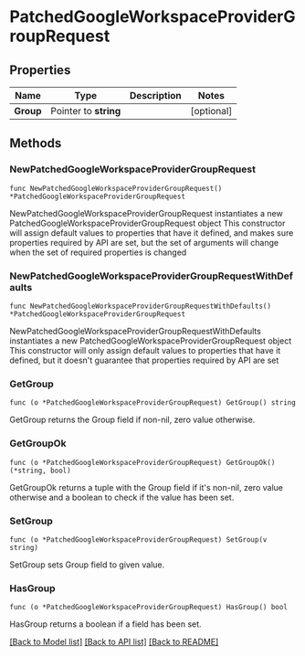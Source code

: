 # PatchedGoogleWorkspaceProviderGroupRequest

## Properties

Name | Type | Description | Notes
------------ | ------------- | ------------- | -------------
**Group** | Pointer to **string** |  | [optional] 

## Methods

### NewPatchedGoogleWorkspaceProviderGroupRequest

`func NewPatchedGoogleWorkspaceProviderGroupRequest() *PatchedGoogleWorkspaceProviderGroupRequest`

NewPatchedGoogleWorkspaceProviderGroupRequest instantiates a new PatchedGoogleWorkspaceProviderGroupRequest object
This constructor will assign default values to properties that have it defined,
and makes sure properties required by API are set, but the set of arguments
will change when the set of required properties is changed

### NewPatchedGoogleWorkspaceProviderGroupRequestWithDefaults

`func NewPatchedGoogleWorkspaceProviderGroupRequestWithDefaults() *PatchedGoogleWorkspaceProviderGroupRequest`

NewPatchedGoogleWorkspaceProviderGroupRequestWithDefaults instantiates a new PatchedGoogleWorkspaceProviderGroupRequest object
This constructor will only assign default values to properties that have it defined,
but it doesn't guarantee that properties required by API are set

### GetGroup

`func (o *PatchedGoogleWorkspaceProviderGroupRequest) GetGroup() string`

GetGroup returns the Group field if non-nil, zero value otherwise.

### GetGroupOk

`func (o *PatchedGoogleWorkspaceProviderGroupRequest) GetGroupOk() (*string, bool)`

GetGroupOk returns a tuple with the Group field if it's non-nil, zero value otherwise
and a boolean to check if the value has been set.

### SetGroup

`func (o *PatchedGoogleWorkspaceProviderGroupRequest) SetGroup(v string)`

SetGroup sets Group field to given value.

### HasGroup

`func (o *PatchedGoogleWorkspaceProviderGroupRequest) HasGroup() bool`

HasGroup returns a boolean if a field has been set.


[[Back to Model list]](../README.md#documentation-for-models) [[Back to API list]](../README.md#documentation-for-api-endpoints) [[Back to README]](../README.md)


